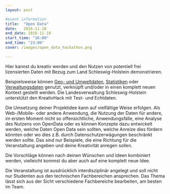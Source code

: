 ```yaml
---
layout: post

#event information
title:  "Open Data"
date:   2016-11-18
end_date: 2016-11-19
start_time: "16:00"
end_time: "23:00"
cover: /images/open_data_hackathon.png

---
```


Hier kannst du kreativ werden und den Nutzen von potentiell frei lizensierten Daten mit Bezug zum Land Schleswig-Holstein demonstrieren.

Beispielsweise können [Geo- und Umweltdaten](http://portal.digitaleratlasnord.de/), [Statistiken](http://www.statistik-nord.de/) oder [Verwaltungsdaten](https://www.govdata.de/) genutzt, verknüpft und/oder in einen komplett neuen Kontext gestellt werden. Die Landesverwaltung Schleswig-Holstein unterstützt den KreativHack mit Test- und Echtdaten.

Die Umsetzung deiner Projektidee kann auf vielfältige Weise erfolgen. Als Web-/Mobile- oder andere Anwendung, die Nutzung der Daten für andere, im ersten Moment nicht so offensichtliche, Anwendungsfälle, eine Analyse des Nutzens von OpenData oder es können Konzepte dazu entwickelt werden, welche Daten Open Data sein sollten, welche Anreize dies fördern könnten oder wo dies z.B. durch Datenschutzerwägungen beschränkt werden sollte. Das sind nur Beispiele, die eine Richtung für die Veranstaltung angeben und deine Kreativität anregen sollen.

Die Vorschläge können nach deinen Wünschen und Ideen kombiniert werden, vielleicht kommst du aber auch auf eine komplett neue Idee.

Die Veranstaltung ist ausdrücklich interdisziplinär angelegt und soll nicht nur Studenten aus den technischen Fachbereichen ansprechen. Das Thema lässt sich aus der Sicht verschiedene Fachbereiche bearbeiten, am besten im Team.
